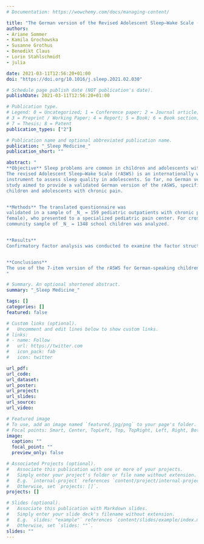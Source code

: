 ```yaml
---
# Documentation: https://wowchemy.com/docs/managing-content/

title: "The German version of the Revised Adolescent Sleep–Wake Scale (rASWS) – A validation study in pediatric pain patients and school children"
authors:
- Ariane Sommer
- Kamila Grochowska
- Susanne Grothus
- Benedikt Claus
- Lorin Stahlschmidt
- julia

date: 2021-03-11T12:56:20+01:00
doi: "https://doi.org/10.1016/j.sleep.2021.02.030"

# Schedule page publish date (NOT publication's date).
publishDate: 2021-03-11T12:56:20+01:00

# Publication type.
# Legend: 0 = Uncategorized; 1 = Conference paper; 2 = Journal article;
# 3 = Preprint / Working Paper; 4 = Report; 5 = Book; 6 = Book section;
# 7 = Thesis; 8 = Patent
publication_types: ["2"]

# Publication name and optional abbreviated publication name.
publication: "_Sleep Medicine_"
publication_short: ""

abstract: "
**Objective** Sleep problems are common in children and adolescents with chronic pain.
The revised Adolescent Sleep–Wake Scale (rASWS) is an internationally well-established
instrument to assess sleep quality in adolescents. So far, no German version is available. The
study aimed to provide a validated German version of the rASWS, specifically for use in
children and adolescents with chronic pain. 


**Methods** The translated questionnaire was
validated in a sample of _N_ = 159 pediatric outpatients with chronic pain (8-17 years; 65.4%
female), who presented to a specialized pediatric pain center. For cross-validation a of
community sample of _N_ = 1348 school children was analyzed. 


**Results** 
Confirmatory factor analysis was conducted to examine the factor structure of the original 10-item 3-factor model in the sample of children and adolescents with chronic pain, which showed poor model fit. Model modifications were carried out by deleting 3 items with low factor loadings stepwise. The overall model fit of the final 3-factor model containing 7 items was excellent. Cronbach's α of the derived scales ranged from 0.74 to 0.86. Cross-validation in a community sample of school children confirmed the superiority of the 7-item model. The convergent validity of the measure was proved by moderate correlations between the rASWS and self-reported sleep problems. Associations with chronic pain characteristics were evident for pain-related disability.


**Conclusions**
The use of the 7-item version of the rASWS for German-speaking children and adolescents with and without chronic pain is recommended as a self-report measure of sleep quality.
"

# Summary. An optional shortened abstract.
summary: "_Sleep Medicine_"

tags: []
categories: []
featured: false

# Custom links (optional).
#   Uncomment and edit lines below to show custom links.
# links:
# - name: Follow
#   url: https://twitter.com
#   icon_pack: fab
#   icon: twitter

url_pdf:
url_code:
url_dataset:
url_poster:
url_project:
url_slides:
url_source:
url_video:

# Featured image
# To use, add an image named `featured.jpg/png` to your page's folder. 
# Focal points: Smart, Center, TopLeft, Top, TopRight, Left, Right, BottomLeft, Bottom, BottomRight.
image:
  caption: ""
  focal_point: ""
  preview_only: false

# Associated Projects (optional).
#   Associate this publication with one or more of your projects.
#   Simply enter your project's folder or file name without extension.
#   E.g. `internal-project` references `content/project/internal-project/index.md`.
#   Otherwise, set `projects: []`.
projects: []

# Slides (optional).
#   Associate this publication with Markdown slides.
#   Simply enter your slide deck's filename without extension.
#   E.g. `slides: "example"` references `content/slides/example/index.md`.
#   Otherwise, set `slides: ""`.
slides: ""
---
```

